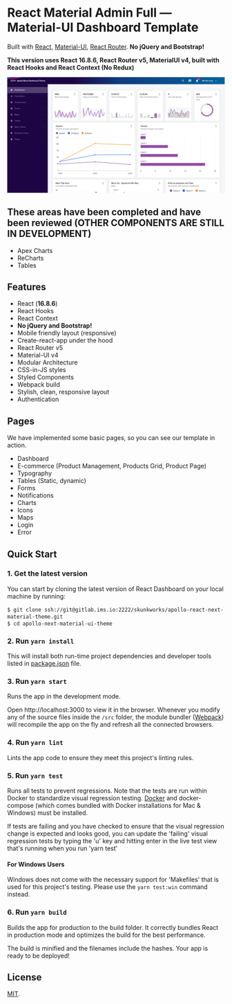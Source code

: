 # React Material Admin Full — Material-UI Dashboard Template

Built with [React](https://facebook.github.io/react/), [Material-UI](https://material-ui.com), [React Router](https://reacttraining.com/react-router/).
**No jQuery and Bootstrap!**

**This version uses React 16.8.6, React Router v5, MaterialUI v4, built with React Hooks and React Context (No Redux)**


![image](/src/images/readme_main_image.png)

## These areas have been completed and have been reviewed  (**OTHER COMPONENTS ARE STILL IN DEVELOPMENT**)

- Apex Charts
- ReCharts
- Tables

## Features

- React (**16.8.6**)
- React Hooks
- React Context
- **No jQuery and Bootstrap!**
- Mobile friendly layout (responsive)
- Create-react-app under the hood
- React Router v5
- Material-UI v4
- Modular Architecture
- CSS-in-JS styles
- Styled Components
- Webpack build
- Stylish, clean, responsive layout
- Authentication

## Pages

We have implemented some basic pages, so you can see our template in action.

- Dashboard
- E-commerce (Product Management, Products Grid, Product Page)
- Typography
- Tables (Static, dynamic)
- Forms
- Notifications
- Charts
- Icons
- Maps
- Login
- Error

## Quick Start

### 1. Get the latest version

You can start by cloning the latest version of React Dashboard on your
local machine by running:

```shell
$ git clone ssh://git@gitlab.ims.io:2222/skunkworks/apollo-react-next-material-theme.git
$ cd apollo-next-material-ui-theme
```

### 2. Run `yarn install`

This will install both run-time project dependencies and developer tools listed
in [package.json](package.json) file.

### 3. Run `yarn start`

Runs the app in the development mode.

Open http://localhost:3000 to view it in the browser. Whenever you modify any of the source files inside the `/src` folder,
the module bundler ([Webpack](http://webpack.github.io/)) will recompile the
app on the fly and refresh all the connected browsers.

### 4. Run `yarn lint`

Lints the app code to ensure they meet this project's linting rules.

### 5. Run `yarn test`

Runs all tests to prevent regressions. Note that the tests are run within Docker to standardize visual regression testing. [Docker](https://docs.docker.com/get-docker/) and docker-compose (which comes bundled with Docker installations for Mac & Windows) must be installed.

If tests are failing and you have checked to ensure that the visual regression change is expected and looks good, you can update the 'failing' visual regression tests by typing the 'u' key and hitting enter in the live test view that's running when you run 'yarn test'

#### For Windows Users
Windows does not come with the necessary support for 'Makefiles' that is used for this project's testing. Please use the `yarn test:win` command instead.

### 6. Run `yarn build`

Builds the app for production to the build folder.
It correctly bundles React in production mode and optimizes the build for the best performance.

The build is minified and the filenames include the hashes.
Your app is ready to be deployed!

## License

[MIT](https://github.com/flatlogic/react-material-dashboard/blob/master/LICENSE.txt).
